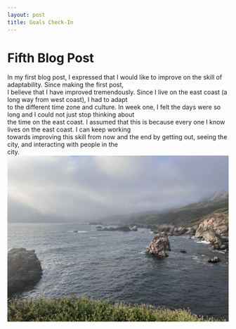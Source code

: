 ```yaml
---
layout: post
title: Goals Check-In
---
```


# Fifth Blog Post
In my first blog post, I expressed that I would like to improve on the skill of adaptability. Since making the first post, <br>
I believe that I have improved tremendously. Since I live on the east coast (a long way from west coast), I had to adapt <br>
to the different time zone and culture. In week one, I felt the days were so long and I could not just stop thinking about <br>
the time on the east coast. I assumed that this is because every one I know lives on the east coast. I can keep working <br> 
towards improving this skill from now and the end by getting out, seeing the city, and interacting with people in the <br>
city.
![_config.yml](/images/IMG_8687.jpeg)
